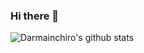 ### Hi there 👋

![Darmainchiro's github stats](https://github-readme-stats.vercel.app/api?username=darmainchiro&show_icons=true&hide_border=true)

<!--
**darmainchiro/darmainchiro** is a ✨ _special_ ✨ repository because its `README.md` (this file) appears on your GitHub profile.

Here are some ideas to get you started:

- 🔭 I’m currently working on ...
- 🌱 I’m currently learning ...
- 👯 I’m looking to collaborate on ...
- 🤔 I’m looking for help with ...
- 💬 Ask me about ...
- 📫 How to reach me: ...
- 😄 Pronouns: ...
- ⚡ Fun fact: ...
-->
